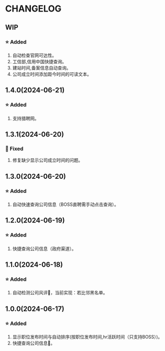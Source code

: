 # CHANGELOG

## WIP

### ⭐ Added

1. 自动检查官网可达性。
2. 工信部,信用中国快捷查询。
3. 建站时间,备案信息自动查询。
4. 公司成立时间添加距今时间的可读文本。

## 1.4.0(2024-06-21)

### ⭐ Added

1. 支持猎聘网。

## 1.3.1(2024-06-20)

### 🐛 Fixed

1. 修复缺少显示公司成立时间的问题。

## 1.3.0(2024-06-20)

### ⭐ Added

1. 自动快速查询公司信息（BOSS直聘需手动点击查询）。

## 1.2.0(2024-06-19)

### ⭐ Added

1. 快捷查询公司信息（政府渠道）。

## 1.1.0(2024-06-18)

### ⭐ Added

1. 自动检测公司风评📡，当前实现：若比邻黑名单。

## 1.0.0(2024-06-17)

### ⭐ Added

1. 显示职位发布时间与自动排序(按职位发布时间,hr活跃时间（只支持BOSS）)。
2. 快捷查询公司信息🔎。

